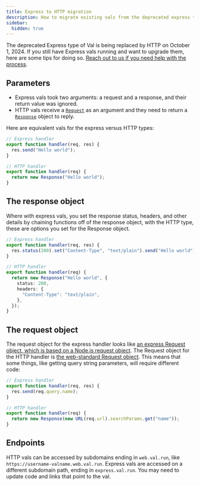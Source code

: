 ```yaml
---
title: Express to HTTP migration
description: How to migrate existing vals from the deprecated express type to the HTTP type
sidebar:
  hidden: true
---
```


The deprecated Express type of Val is being replaced by HTTP on October 1, 2024. If you still have Express vals running and want to upgrade them, here are some tips for doing so. [Reach out to us if you need help with the process](/contact-us/contact-us/).

## Parameters

- Express vals took two arguments: a request and a response, and their return value was ignored.
- HTTP vals receive a [`Request`](https://developer.mozilla.org/en-US/docs/Web/API/Request) as an argument and they need to return a [`Response`](https://developer.mozilla.org/en-US/docs/Web/API/Response) object to reply.

Here are equivalent vals for the express versus HTTP types:

```ts
// Express handler
export function handler(req, res) {
  res.send("Hello world");
}
```

```ts
// HTTP handler
export function handler(req) {
  return new Response("Hello world");
}
```

## The response object

Where with express vals, you set the response status, headers, and other details by chaining functions off of the response object, with the HTTP type, these are options you set for the Response object.

```ts
// Express handler
export function handler(req, res) {
  res.status(200).set("Content-Type", "text/plain").send("Hello world");
}
```

```ts
// HTTP handler
export function handler(req) {
  return new Response("Hello world", {
    status: 200,
    headers: {
      "Content-Type": "text/plain",
    },
  });
}
```

## The request object

The request object for the express handler looks like [an express Request object, which is based on a Node.js request object](https://expressjs.com/en/4x/api.html#req). The Request object for the HTTP handler is [the web-standard Request object](https://developer.mozilla.org/en-US/docs/Web/API/Request). This means that some things, like getting query string parameters, will require different code:

```ts
// Express handler
export function handler(req, res) {
  res.send(req.query.name);
}
```

```ts
// HTTP handler
export function handler(req) {
  return new Response(new URL(req.url).searchParams.get("name"));
}
```

## Endpoints

HTTP vals can be accessed by subdomains ending in `web.val.run`, like `https://username-valname.web.val.run`. Express vals are accessed on a different subdomain path, ending in `express.val.run`. You may need to update code and links that point to the val.
